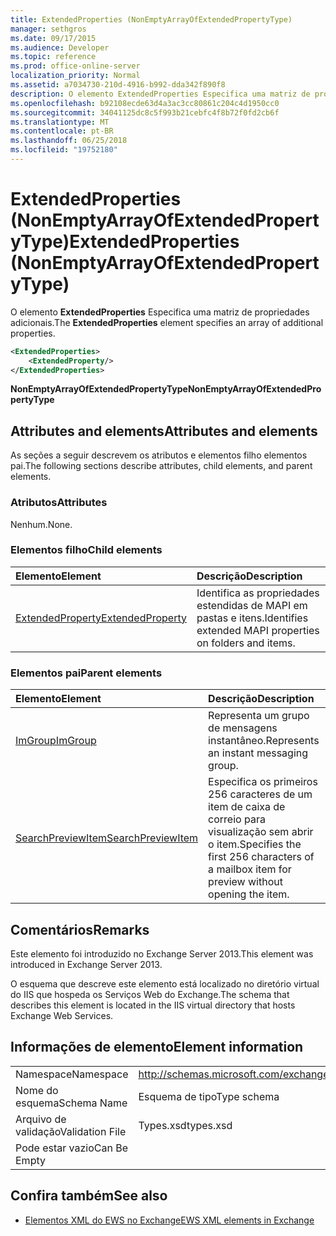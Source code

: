 ```yaml
---
title: ExtendedProperties (NonEmptyArrayOfExtendedPropertyType)
manager: sethgros
ms.date: 09/17/2015
ms.audience: Developer
ms.topic: reference
ms.prod: office-online-server
localization_priority: Normal
ms.assetid: a7034730-210d-4916-b992-dda342f890f8
description: O elemento ExtendedProperties Especifica uma matriz de propriedades adicionais.
ms.openlocfilehash: b92108ecde63d4a3ac3cc80861c204c4d1950cc0
ms.sourcegitcommit: 34041125dc8c5f993b21cebfc4f8b72f0fd2cb6f
ms.translationtype: MT
ms.contentlocale: pt-BR
ms.lasthandoff: 06/25/2018
ms.locfileid: "19752180"
---
```

# <a name="extendedproperties-nonemptyarrayofextendedpropertytype"></a><span data-ttu-id="6ef21-103">ExtendedProperties (NonEmptyArrayOfExtendedPropertyType)</span><span class="sxs-lookup"><span data-stu-id="6ef21-103">ExtendedProperties (NonEmptyArrayOfExtendedPropertyType)</span></span>

<span data-ttu-id="6ef21-104">O elemento **ExtendedProperties** Especifica uma matriz de propriedades adicionais.</span><span class="sxs-lookup"><span data-stu-id="6ef21-104">The **ExtendedProperties** element specifies an array of additional properties.</span></span> 
  
```XML
<ExtendedProperties>
    <ExtendedProperty/>
</ExtendedProperties>
```

 <span data-ttu-id="6ef21-105">**NonEmptyArrayOfExtendedPropertyType**</span><span class="sxs-lookup"><span data-stu-id="6ef21-105">**NonEmptyArrayOfExtendedPropertyType**</span></span>
## <a name="attributes-and-elements"></a><span data-ttu-id="6ef21-106">Attributes and elements</span><span class="sxs-lookup"><span data-stu-id="6ef21-106">Attributes and elements</span></span>

<span data-ttu-id="6ef21-107">As seções a seguir descrevem os atributos e elementos filho elementos pai.</span><span class="sxs-lookup"><span data-stu-id="6ef21-107">The following sections describe attributes, child elements, and parent elements.</span></span>
  
### <a name="attributes"></a><span data-ttu-id="6ef21-108">Atributos</span><span class="sxs-lookup"><span data-stu-id="6ef21-108">Attributes</span></span>

<span data-ttu-id="6ef21-109">Nenhum.</span><span class="sxs-lookup"><span data-stu-id="6ef21-109">None.</span></span>
  
### <a name="child-elements"></a><span data-ttu-id="6ef21-110">Elementos filho</span><span class="sxs-lookup"><span data-stu-id="6ef21-110">Child elements</span></span>

|<span data-ttu-id="6ef21-111">**Elemento**</span><span class="sxs-lookup"><span data-stu-id="6ef21-111">**Element**</span></span>|<span data-ttu-id="6ef21-112">**Descrição**</span><span class="sxs-lookup"><span data-stu-id="6ef21-112">**Description**</span></span>|
|:-----|:-----|
|[<span data-ttu-id="6ef21-113">ExtendedProperty</span><span class="sxs-lookup"><span data-stu-id="6ef21-113">ExtendedProperty</span></span>](extendedproperty.md) <br/> |<span data-ttu-id="6ef21-114">Identifica as propriedades estendidas de MAPI em pastas e itens.</span><span class="sxs-lookup"><span data-stu-id="6ef21-114">Identifies extended MAPI properties on folders and items.</span></span>  <br/> |
   
### <a name="parent-elements"></a><span data-ttu-id="6ef21-115">Elementos pai</span><span class="sxs-lookup"><span data-stu-id="6ef21-115">Parent elements</span></span>

|<span data-ttu-id="6ef21-116">**Elemento**</span><span class="sxs-lookup"><span data-stu-id="6ef21-116">**Element**</span></span>|<span data-ttu-id="6ef21-117">**Descrição**</span><span class="sxs-lookup"><span data-stu-id="6ef21-117">**Description**</span></span>|
|:-----|:-----|
|[<span data-ttu-id="6ef21-118">ImGroup</span><span class="sxs-lookup"><span data-stu-id="6ef21-118">ImGroup</span></span>](imgroup.md) <br/> |<span data-ttu-id="6ef21-119">Representa um grupo de mensagens instantâneo.</span><span class="sxs-lookup"><span data-stu-id="6ef21-119">Represents an instant messaging group.</span></span>  <br/> |
|[<span data-ttu-id="6ef21-120">SearchPreviewItem</span><span class="sxs-lookup"><span data-stu-id="6ef21-120">SearchPreviewItem</span></span>](searchpreviewitem.md) <br/> |<span data-ttu-id="6ef21-121">Especifica os primeiros 256 caracteres de um item de caixa de correio para visualização sem abrir o item.</span><span class="sxs-lookup"><span data-stu-id="6ef21-121">Specifies the first 256 characters of a mailbox item for preview without opening the item.</span></span>  <br/> |
   
## <a name="remarks"></a><span data-ttu-id="6ef21-122">Comentários</span><span class="sxs-lookup"><span data-stu-id="6ef21-122">Remarks</span></span>

<span data-ttu-id="6ef21-123">Este elemento foi introduzido no Exchange Server 2013.</span><span class="sxs-lookup"><span data-stu-id="6ef21-123">This element was introduced in Exchange Server 2013.</span></span>
  
<span data-ttu-id="6ef21-124">O esquema que descreve este elemento está localizado no diretório virtual do IIS que hospeda os Serviços Web do Exchange.</span><span class="sxs-lookup"><span data-stu-id="6ef21-124">The schema that describes this element is located in the IIS virtual directory that hosts Exchange Web Services.</span></span>
  
## <a name="element-information"></a><span data-ttu-id="6ef21-125">Informações de elemento</span><span class="sxs-lookup"><span data-stu-id="6ef21-125">Element information</span></span>

|||
|:-----|:-----|
|<span data-ttu-id="6ef21-126">Namespace</span><span class="sxs-lookup"><span data-stu-id="6ef21-126">Namespace</span></span>  <br/> |http://schemas.microsoft.com/exchange/services/2006/types  <br/> |
|<span data-ttu-id="6ef21-127">Nome do esquema</span><span class="sxs-lookup"><span data-stu-id="6ef21-127">Schema Name</span></span>  <br/> |<span data-ttu-id="6ef21-128">Esquema de tipo</span><span class="sxs-lookup"><span data-stu-id="6ef21-128">Type schema</span></span>  <br/> |
|<span data-ttu-id="6ef21-129">Arquivo de validação</span><span class="sxs-lookup"><span data-stu-id="6ef21-129">Validation File</span></span>  <br/> |<span data-ttu-id="6ef21-130">Types.xsd</span><span class="sxs-lookup"><span data-stu-id="6ef21-130">types.xsd</span></span>  <br/> |
|<span data-ttu-id="6ef21-131">Pode estar vazio</span><span class="sxs-lookup"><span data-stu-id="6ef21-131">Can Be Empty</span></span>  <br/> ||
   
## <a name="see-also"></a><span data-ttu-id="6ef21-132">Confira também</span><span class="sxs-lookup"><span data-stu-id="6ef21-132">See also</span></span>



- [<span data-ttu-id="6ef21-133">Elementos XML do EWS no Exchange</span><span class="sxs-lookup"><span data-stu-id="6ef21-133">EWS XML elements in Exchange</span></span>](ews-xml-elements-in-exchange.md)

